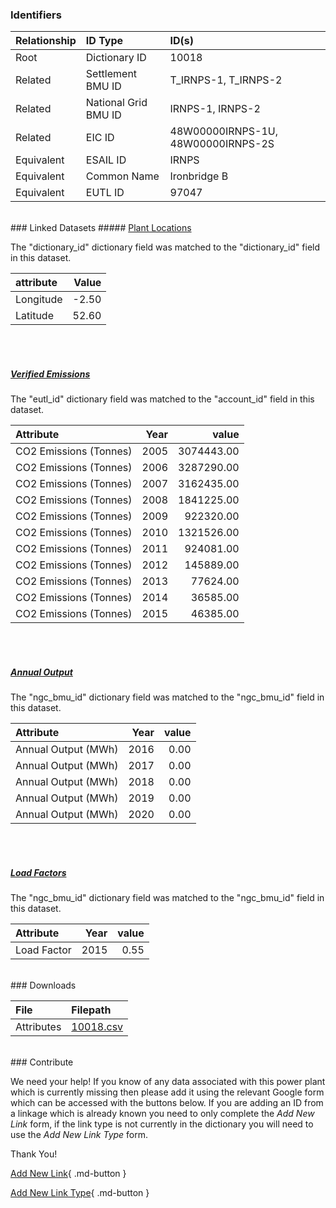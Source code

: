 ### Identifiers

| Relationship   | ID Type              | ID(s)                              |
|:---------------|:---------------------|:-----------------------------------|
| Root           | Dictionary ID        | 10018                              |
| Related        | Settlement BMU ID    | T_IRNPS-1, T_IRNPS-2               |
| Related        | National Grid BMU ID | IRNPS-1, IRNPS-2                   |
| Related        | EIC ID               | 48W00000IRNPS-1U, 48W00000IRNPS-2S |
| Equivalent     | ESAIL ID             | IRNPS                              |
| Equivalent     | Common Name          | Ironbridge B                       |
| Equivalent     | EUTL ID              | 97047                              |

<br>
### Linked Datasets
##### <a href="https://osuked.github.io/Power-Station-Dictionary/datasets/plant-locations">Plant Locations</a>



The "dictionary_id" dictionary field was matched to the "dictionary_id" field in this dataset.

| attribute   |   Value |
|:------------|--------:|
| Longitude   |   -2.50 |
| Latitude    |   52.60 |

<br><br>
##### <a href="https://osuked.github.io/Power-Station-Dictionary/datasets/verified-emissions">Verified Emissions</a>



The "eutl_id" dictionary field was matched to the "account_id" field in this dataset.

| Attribute              |   Year |      value |
|:-----------------------|-------:|-----------:|
| CO2 Emissions (Tonnes) |   2005 | 3074443.00 |
| CO2 Emissions (Tonnes) |   2006 | 3287290.00 |
| CO2 Emissions (Tonnes) |   2007 | 3162435.00 |
| CO2 Emissions (Tonnes) |   2008 | 1841225.00 |
| CO2 Emissions (Tonnes) |   2009 |  922320.00 |
| CO2 Emissions (Tonnes) |   2010 | 1321526.00 |
| CO2 Emissions (Tonnes) |   2011 |  924081.00 |
| CO2 Emissions (Tonnes) |   2012 |  145889.00 |
| CO2 Emissions (Tonnes) |   2013 |   77624.00 |
| CO2 Emissions (Tonnes) |   2014 |   36585.00 |
| CO2 Emissions (Tonnes) |   2015 |   46385.00 |

<br><br>
##### <a href="https://osuked.github.io/Power-Station-Dictionary/datasets/annual-output">Annual Output</a>



The "ngc_bmu_id" dictionary field was matched to the "ngc_bmu_id" field in this dataset.

| Attribute           |   Year |   value |
|:--------------------|-------:|--------:|
| Annual Output (MWh) |   2016 |    0.00 |
| Annual Output (MWh) |   2017 |    0.00 |
| Annual Output (MWh) |   2018 |    0.00 |
| Annual Output (MWh) |   2019 |    0.00 |
| Annual Output (MWh) |   2020 |    0.00 |

<br><br>
##### <a href="https://osuked.github.io/Power-Station-Dictionary/datasets/load-factors">Load Factors</a>



The "ngc_bmu_id" dictionary field was matched to the "ngc_bmu_id" field in this dataset.

| Attribute   |   Year |   value |
|:------------|-------:|--------:|
| Load Factor |   2015 |    0.55 |


<br>
### Downloads


| File       | Filepath                                                                              |
|:-----------|:--------------------------------------------------------------------------------------|
| Attributes | [10018.csv](https://osuked.github.io/Power-Station-Dictionary/object_attrs/10018.csv) |


<br>
### Contribute

We need your help! If you know of any data associated with this power plant which is currently missing then please add it using the relevant Google form which can be accessed with the buttons below.  If you are adding an ID from a linkage which is already known you need to only complete the *Add New Link* form, if the link type is not currently in the dictionary you will need to use the *Add New Link Type* form.

Thank You!

[Add New Link](https://docs.google.com/forms/d/e/1FAIpQLSc5jRsQ7NgiLLXbwo9PUdwTQyuqbRwThltG56-o6NVSe7E_nw/viewform?usp=pp_url&entry.251912331=10018){ .md-button }

[Add New Link Type](https://docs.google.com/forms/d/e/1FAIpQLSdQfLmfOR0Vw4Z7gDQAIhBbqIifd1RuSFPKmDQpROhOqjo7ew/viewform?usp=pp_url&entry.2141539628=10018){ .md-button }
